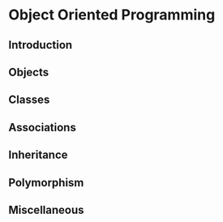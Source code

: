 <link rel="stylesheet" href="{{baseUrl}}/css/textbook.css">

<div class="website-content">

<div id="main">

# Object Oriented Programming

## Introduction

<include src="introduction/print.md" />

## Objects

<include src="objects/basic/print.md" />
<include src="objects/abstraction/print.md" />
<include src="objects/encapsulation/print.md" />

## Classes

<include src="classes/basic/print.md" />
<include src="classes/classLevelMembers/print.md" />
<include src="classes/enumerations/print.md" />

## Associations

<include src="associations/basic/print.md" />
<include src="associations/navigability/print.md" />
<include src="associations/multiplicity/print.md" />
<include src="associations/dependencies/print.md" />
<include src="associations/composition/print.md" />
<include src="associations/aggregation/print.md" />
<include src="associations/associationClasses/print.md" />

## Inheritance

<include src="inheritance/what/print.md" />
<include src="inheritance/overriding/print.md" />
<include src="inheritance/overloading/print.md" />
<include src="inheritance/interfaces/print.md" />
<include src="inheritance/abstractClasses/print.md" />
<include src="inheritance/dynamicAndStaticBinding/print.md" />
<include src="inheritance/substitutability/print.md" />

## Polymorphism

<include src="polymorphism/introduction/print.md" />
<include src="polymorphism/mechanism/print.md" />

## Miscellaneous

<include src="miscellaneous/print.md" />

<!-- TODO: add review -->

</div>

</div>
